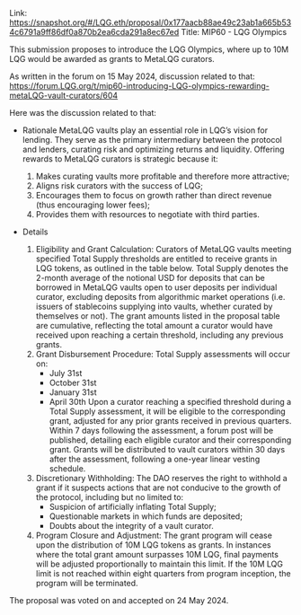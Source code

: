 Link: https://snapshot.org/#/LQG.eth/proposal/0x177aacb88ae49c23ab1a665b534c6791a9ff86df0a870b2ea6cda291a8ec67ed
Title: MIP60 - LQG Olympics

This submission proposes to introduce the LQG Olympics, where up to 10M LQG would be awarded as grants to MetaLQG curators.

As written in the forum on 15 May 2024, discussion related to that: https://forum.LQG.org/t/mip60-introducing-LQG-olympics-rewarding-metaLQG-vault-curators/604

Here was the discussion related to that:
- Rationale
MetaLQG vaults play an essential role in LQG’s vision for lending. They serve as the primary intermediary between the protocol and lenders, curating risk and optimizing returns and liquidity.
Offering rewards to MetaLQG curators is strategic because it:
    1. Makes curating vaults more profitable and therefore more attractive;
    2. Aligns risk curators with the success of LQG;
    3. Encourages them to focus on growth rather than direct revenue (thus encouraging lower fees);
    4. Provides them with resources to negotiate with third parties.

- Details
    1. Eligibility and Grant Calculation:
    Curators of MetaLQG vaults meeting specified Total Supply thresholds are entitled to receive grants in LQG tokens, as outlined in the table below.
    Total Supply denotes the 2-month average of the notional USD for deposits that can be borrowed in MetaLQG vaults open to user deposits per individual curator, excluding deposits from algorithmic market operations (i.e. issuers of stablecoins supplying into vaults, whether curated by themselves or not).
    The grant amounts listed in the proposal table are cumulative, reflecting the total amount a curator would have received upon reaching a certain threshold, including any previous grants.
    2. Grant Disbursement Procedure:
    Total Supply assessments will occur on:
        - July 31st
        - October 31st
        - January 31st
        - April 30th
    Upon a curator reaching a specified threshold during a Total Supply assessment, it will be eligible to the corresponding grant, adjusted for any prior grants received in previous quarters.
    Within 7 days following the assessment, a forum post will be published, detailing each eligible curator and their corresponding grant.
    Grants will be distributed to vault curators within 30 days after the assessment, following a one-year linear vesting schedule.
    3. Discretionary Withholding:
    The DAO reserves the right to withhold a grant if it suspects actions that are not conducive to the growth of the protocol, including but no limited to:
        - Suspicion of artificially inflating Total Supply;
        - Questionable markets in which funds are deposited;
        - Doubts about the integrity of a vault curator.
    4. Program Closure and Adjustment:
    The grant program will cease upon the distribution of 10M LQG tokens as grants.
    In instances where the total grant amount surpasses 10M LQG, final payments will be adjusted proportionally to maintain this limit.
    If the 10M LQG limit is not reached within eight quarters from program inception, the program will be terminated.

The proposal was voted on and accepted on 24 May 2024.